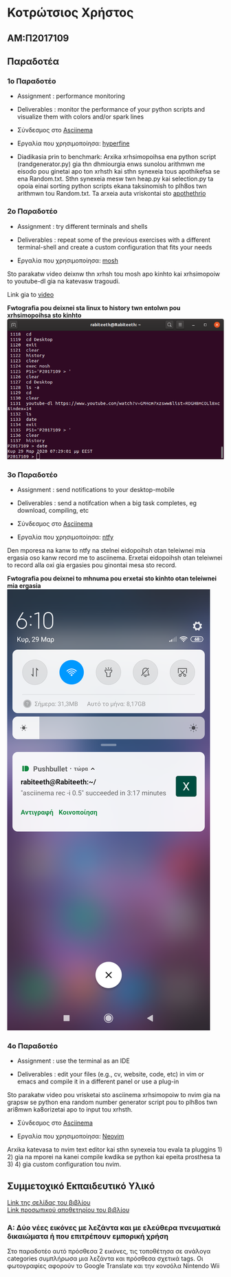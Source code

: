 # Κοτρώτσιος Χρήστος

## ΑΜ:Π2017109

## Παραδοτέα

### 1ο Παραδοτέο

* Assignment : performance monitoring

* Deliverables : monitor the performance of your python scripts and visualize them with colors and/or spark lines

* Σύνδεσμος στο [Asciinema](https://asciinema.org/a/314571)

* Εργαλία που χρησιμοποίησα: [hyperfine](https://github.com/sharkdp/hyperfine)

* Diadikasia prin to benchmark: Arxika xrhsimopoihsa ena python script (randgenerator.py) gia thn dhmiourgia enws sunolou arithmwn me eisodo pou ginetai apo ton xrhsth kai sthn synexeia tous apothikefsa se ena Random.txt. Sthn synexeia mesw twn heap.py kai selection.py ta opoia einai sorting python scripts ekana taksinomish to plh8os twn arithmwn tou Random.txt. Ta arxeia auta vriskontai sto [apothethrio](https://github.com/chriskotrotsios/python-sorting-scripts)


### 2ο Παραδοτέο


* Assignment : try different terminals and shells

* Deliverables : repeat some of the previous exercises with a different terminal-shell and create a custom configuration that fits your needs

* Εργαλία που χρησιμοποίησα: [mosh](https://mosh.org/)

Sto parakatw video deixnw thn xrhsh tou mosh apo kinhto kai xrhsimopoiw to youtube-dl gia na katevasw tragoudi.

Link gia to [video](https://vimeo.com/401915913#)

**Fwtografia pou deixnei sta linux to history twn entolwn pou xrhsimopoihsa sto kinhto**<br/>
![mosh](images/sw_assignment_02.png)


### 3ο Παραδοτέο


* Assignment : send notifications to your desktop-mobile

* Deliverables : send a notifcation when a big task completes, eg download, compiling, etc

* Σύνδεσμος στο [Asciinema](https://asciinema.org/a/314576)

* Εργαλία που χρησιμοποίησα: [ntfy](https://github.com/dschep/ntfy/)

Den mporesa na kanw to ntfy na stelnei eidopoihsh otan teleiwnei mia ergasia oso kanw record me to asciinema. Erxetai eidopoihsh otan teleiwnei to record alla oxi gia ergasies pou ginontai mesa sto record.

**Fwtografia pou deixnei to mhnuma pou erxetai sto kinhto otan teleiwnei mia ergasia**<br/>
![pushbullet](images/ntfypush.png)


### 4ο Παραδοτέο

* Assignment : use the terminal as an IDE

* Deliverables : edit your files (e.g., cv, website, code, etc) in vim or emacs and compile it in a different panel or use a plug-in

Sto parakatw video pou vrisketai sto asciinema xrhsimopoiw to nvim gia na grapsw se python ena random number generator script pou to plh8os twn ari8mwn ka8orizetai apo to input tou xrhsth.
* Σύνδεσμος στο [Asciinema](https://asciinema.org/a/314626)

* Εργαλία που χρησιμοποίησα: [Neovim](https://github.com/neovim/neovim)

Arxika katevasa to nvim text editor kai sthn synexeia tou evala ta pluggins 1) 2) gia na mporei na kanei compile kwdika se python kai epeita prosthesa ta 3) 4) gia custom configuration tou nvim.




## Συμμετοχικό Εκπαιδευτικό Υλικό

[Link της σελίδας του βιβλίου](https://chriskotrotsios.netlify.com)</br>
[Link προσωπικού αποθετηρίου του βιβλίου](https://github.com/chriskotrotsios/gr)

### A: Δύο νέες εικόνες με λεζάντα και με ελεύθερα πνευματικά δικαιώματα ή που επιτρέπουν εμπορική χρήση
Στο παραδοτέο αυτό πρόσθεσα 2 εικόνες, τις τοποθέτησα σε ανάλογα categories συμπλήρωσα μια λεζάντα και πρόσθεσα σχετικά tags. Οι φωτογραφίες αφορούν το Google Translate και την κονσόλα Nintendo Wii
